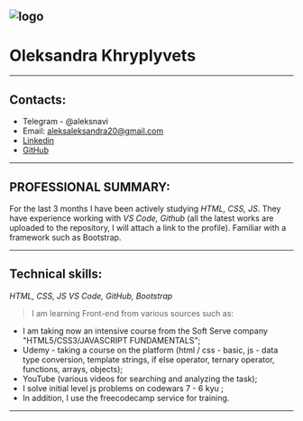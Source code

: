 ![logo](https://elvinyeka.github.io/rsschool-cv/img/rs_school_js.svg)
---
# Oleksandra Khryplyvets
---
## Contacts:
 * Telegram - @aleksnavi 
 * Еmail: aleksaleksandra20@gmail.com  
 * [Linkedin](https://www.linkedin.com/in/alexandra-khryplyvets-a306b31a0/)
 * [GitHub](https://github.com/AleksKhryplyvets)
---
## PROFESSIONAL SUMMARY:
For the last 3 months I have been actively studying *HTML, CSS, JS*. They have experience working with *VS Code, Github* (all the latest works are uploaded to the repository, I will attach a link to the profile). Familiar with a framework such as Bootstrap. 
***
## Technical skills:
*HTML, CSS, JS
VS Code, GitHub, Bootstrap*
> I am learning Front-end from various sources such as:
- I am taking now an intensive course from the Soft Serve company "HTML5/CSS3/JAVASCRIPT FUNDAMENTALS";
- Udemy - taking a course on the platform (html / css - basic, js - data type conversion, template strings, if else operator, ternary operator, functions, arrays, objects);
- YouTube (various videos for searching and analyzing the task);
- I solve initial level js problems on codewars 7 - 6 kyu ;
- In addition, I use the freecodecamp service for training.
***
